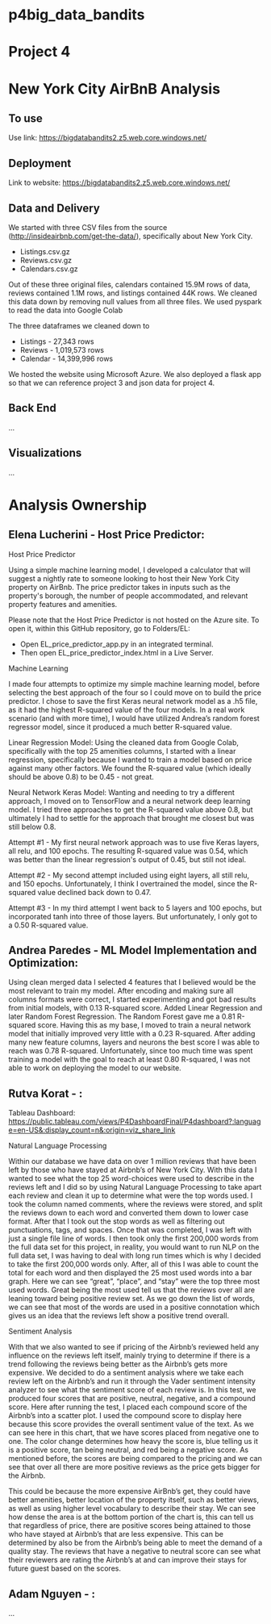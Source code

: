 # p4big_data_bandits
# Project 4 
# New York City AirBnB Analysis

## To use
Use link: https://bigdatabandits2.z5.web.core.windows.net/

## Deployment
Link to website: https://bigdatabandits2.z5.web.core.windows.net/

## Data and Delivery
We started with three CSV files from the source (http://insideairbnb.com/get-the-data/), specifically about New York City.

- Listings.csv.gz
- Reviews.csv.gz
- Calendars.csv.gz

Out of these three original files, calendars contained 15.9M rows of data, reviews contained 1.1M rows, and listings contained 44K rows.
We cleaned this data down by removing null values from all three files.
We used pyspark to read the data into Google Colab

The three dataframes we cleaned down to 

- Listings - 27,343 rows
- Reviews - 1,019,573 rows
- Calendar - 14,399,996 rows

We hosted the website using Microsoft Azure. We also deployed a flask app so that we can reference project 3 and json data for project 4.

## Back End
...

## Visualizations
...

# Analysis Ownership

## Elena Lucherini - Host Price Predictor:
Host Price Predictor

Using a simple machine learning model, I developed a calculator that will suggest a nightly rate to someone looking to host their New York City property on AirBnb. The price predictor takes in inputs such as the property's borough, the number of people accommodated, and relevant property features and amenities.

Please note that the Host Price Predictor is not hosted on the Azure site. To open it, within this GitHub repository, go to Folders/EL:
-	Open EL_price_predictor_app.py in an integrated terminal.
-	Then open EL_price_predictor_index.html in a Live Server. 

Machine Learning

I made four attempts to optimize my simple machine learning model, before selecting the best approach of the four so I could move on to build the price predictor. I chose to save the first Keras neural network model as a .h5 file, as it had the highest R-squared value of the four models. In a real work scenario (and with more time), I would have utilized Andrea’s random forest regressor model, since it produced a much better R-squared value.

Linear Regression Model: Using the cleaned data from Google Colab, specifically with the top 25 amenities columns, I started with a linear regression, specifically because I wanted to train a model based on price against many other factors. We found the R-squared value (which ideally should be above 0.8) to be 0.45 - not great.

Neural Network Keras Model: Wanting and needing to try a different approach, I moved on to TensorFlow and a neural network deep learning model. I tried three approaches to get the R-squared value above 0.8, but ultimately I had to settle for the approach that brought me closest but was still below 0.8.

Attempt #1 - My first neural network approach was to use five Keras layers, all relu, and 100 epochs. The resulting R-squared value was 0.54, which was better than the linear regression's output of 0.45, but still not ideal. 

Attempt #2 - My second attempt included using eight layers, all still relu, and 150 epochs. Unfortunately, I think I overtrained the model, since the R-squared value declined back down to 0.47.

Attempt #3 - In my third attempt I went back to 5 layers and 100 epochs, but incorporated tanh into three of those layers. But unfortunately, I only got to a 0.50 R-squared value. 

## Andrea Paredes - ML Model Implementation and Optimization:
Using clean merged data I selected 4 features that I believed would be the most relevant to train my model. After encoding and making sure all columns formats were correct, I started experimenting and got bad results from initial models, with 0.13 R-squared score.
Added Linear Regression and later Random Forest Regression. The Random Forest gave me a 0.81 R-squared score. Having this as my base, I moved to train a neural network model that initially improved very little with a 0.23 R-squared. After adding many new feature columns, layers and neurons the best score I was able to reach was 0.78 R-squared.
Unfortunately, since too much time was spent training a model with the goal to reach at least 0.80 R-squared, I was not able to work on deploying the model to our website.

## Rutva Korat - :
Tableau Dashboard:
    https://public.tableau.com/views/P4DashboardFinal/P4dashboard?:language=en-US&:display_count=n&:origin=viz_share_link


Natural Language Processing
	
Within our database we have data on over 1 million reviews that have been left by those who have stayed at Airbnb’s of New York City. With this data I wanted to see what the top 25 word-choices were used to describe in the reviews left and I did so by using Natural Language Processing to take apart each review and clean it up to determine what were the top words used. I took the column named comments, where the reviews were stored, and split the reviews down to each word and converted them down to lower case format. After that I took out the stop words as well as filtering out punctuations, tags, and spaces. Once that was completed, I was left with just a single file line of words. I then took only the first 200,000 words from the full data set for this project, in reality, you would want to run NLP on the full data set, I was having to deal with long run times which is why I decided to take the first 200,000 words only. After, all of this I was able to count the total for each word and then displayed the 25 most used words into a bar graph. Here we can see “great”, “place”, and “stay” were the top three most used words. Great being the most used tell us that the reviews over all are leaning toward being positive review set. As we go down the list of words, we can see that most of the words are used in a positive connotation which gives us an idea that the reviews left show a positive trend overall. 

Sentiment Analysis

With that we also wanted to see if pricing of the Airbnb’s reviewed held any influence on the reviews left itself, mainly trying to determine if there is a trend following the reviews being better as the Airbnb’s gets more expensive. We decided to do a sentiment analysis where we take each review left on the Airbnb’s and run it through the Vader sentiment intensity analyzer to see what the sentiment score of each review is. In this test, we produced four scores that are positive, neutral, negative, and a compound score. Here after running the test, I placed each compound score of the Airbnb’s into a scatter plot. I used the compound score to display here because this score provides the overall sentiment value of the text. As we can see here in this chart, that we have scores placed from negative one to one. The color change determines how heavy the score is, blue telling us it is a positive score, tan being neutral, and red being a negative score. As mentioned before, the scores are being compared to the pricing and we can see that over all there are more positive reviews as the price gets bigger for the Airbnb. 

This could be because the more expensive AirBnb’s get, they could have better amenities, better location of the property itself, such as better views, as well as using higher level vocabulary to describe their stay. We can see how dense the area is at the bottom portion of the chart is, this can tell us that regardless of price, there are positive scores being attained to those who have stayed at Airbnb’s that are less expensive. This can be determined by also be from the Airbnb’s being able to meet the demand of a quality stay. The reviews that have a negative to neutral score can see what their reviewers are rating the Airbnb’s at and can improve their stays for future guest based on the scores. 



## Adam Nguyen - :


...
